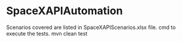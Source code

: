 # SpaceXAPIAutomation
Scenarios covered are listed in SpaceXAPIScenarios.xlsx file.
cmd to execute the tests.
mvn clean test
